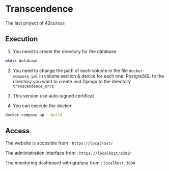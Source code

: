 # Transcendence

The last project of 42cursus

## Execution

1. You need to create the directory for the database
````sh
mkdir database
````
2. You need to change the path of each volume in the file `docker-compose.yml` in volume section & device for each one: PostgreSQL to the directory you want to create and Django to the directory `transcendence_srcs`

3. This version use auto-signed certificat

4. You can execute the docker
````sh
docker compose up --build
````

## Access
The website is accesible from : `https://localhost/`

The administration interface from : `https://localhost/admin`

The monitoring dashboard with grafana from : `localhost:3000` 